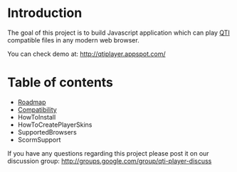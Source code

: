 # Introduction #

The goal of this project is to build Javascript application which can play [QTI](AboutQti.md) compatible files in any modern web browser.

You can check demo at: http://qtiplayer.appspot.com/


# Table of contents #
  * [Roadmap](Roadmap.md)
  * [Compatibility](Compatibility.md)
  * HowToInstall
  * HowToCreatePlayerSkins
  * SupportedBrowsers
  * ScormSupport

If you have any questions regarding this project please post it on our discussion group: http://groups.google.com/group/qti-player-discuss